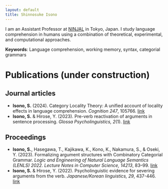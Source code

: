 ```yaml
---
layout: default
title: Shinnosuke Isono
---
```


I am an Assistant Professor at [NINJAL](https://www.ninjal.ac.jp/) in Tokyo, Japan. I study language comprehension in humans using a combination of theoretical, experimental, and computational approaches.

**Keywords**: Language comprehension, working memory, syntax, categorial grammars

# Publications (under construction)
## Journal articles
- **Isono, S.** (2024). Category Locality Theory: A unified account of locality effects in language comprehension. _Cognition 247_, 105766. [link](https://doi.org/10.1016/j.cognition.2024.105766)
- **Isono, S.** & Hirose, Y. (2023). Pre-verb reactivation of arguments in sentence processing. _Glossa Psycholinguistics, 2_(1). [link](https://doi.org/10.5070/G6011180)

## Proceedings
- **Isono, S.**, Hasegawa, T., Kajikawa, K., Kono, K., Nakamura, S., & Oseki, Y. (2023). Formalizing argument structures with Combinatory Categorial Grammar. _Logic and Engineering of Natural Language Semantics (LENLS) 2022. Lecture Notes in Computer Science, 14213_, 83–99. [link](https://doi.org/10.1007/978-3-031-43977-3_6)
- **Isono, S.** & Hirose, Y. (2022). Psycholinguistic evidence for severing arguments from the verb. _Japanese/Korean linguistics, 29_, 437-446. [link](https://web.stanford.edu/group/cslipublications/cslipublications/site/JKONLINE/29/CH31.pdf)

